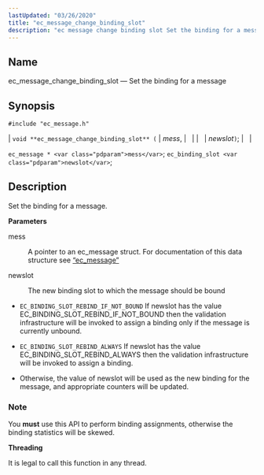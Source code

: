 ```yaml
---
lastUpdated: "03/26/2020"
title: "ec_message_change_binding_slot"
description: "ec message change binding slot Set the binding for a message void ec message change binding slot mess newslot ec message mess ec binding slot newslot Set the binding for a message mess A pointer to an ec message struct For documentation of this data structure see Section 68 38..."
---
```


<a name="apis.ec_message_change_binding_slot"></a> 
## Name

ec_message_change_binding_slot — Set the binding for a message

## Synopsis

`#include "ec_message.h"`

| `void **ec_message_change_binding_slot** (` | <var class="pdparam">mess</var>, |   |
|   | <var class="pdparam">newslot</var>`)`; |   |

`ec_message * <var class="pdparam">mess</var>`;
`ec_binding_slot <var class="pdparam">newslot</var>`;<a name="idp55291168"></a> 
## Description

Set the binding for a message.

**<a name="idp55292384"></a> Parameters**

<dl class="variablelist">

<dt>mess</dt>

<dd>

A pointer to an ec_message struct. For documentation of this data structure see [“ec_message”](/momentum/3/3-api/structs-ec-message)

</dd>

<dt>newslot</dt>

<dd>

The new binding slot to which the message should be bound

</dd>

</dl>

*   `EC_BINDING_SLOT_REBIND_IF_NOT_BOUND` If newslot has the value EC_BINDING_SLOT_REBIND_IF_NOT_BOUND then the validation infrastructure will be invoked to assign a binding only if the message is currently unbound.

*   `EC_BINDING_SLOT_REBIND_ALWAYS` If newslot has the value EC_BINDING_SLOT_REBIND_ALWAYS then the validation infrastructure will be invoked to assign a binding.

*   Otherwise, the value of newslot will be used as the new binding for the message, and appropriate counters will be updated.

### Note

You **must** use this API to perform binding assignments, otherwise the binding statistics will be skewed.

**<a name="idp55303872"></a> Threading**

It is legal to call this function in any thread.